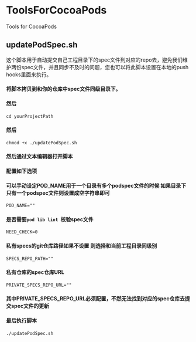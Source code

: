 # ToolsForCocoaPods
Tools for CocoaPods

## updatePodSpec.sh
这个脚本用于自动提交自己工程目录下的spec文件到对应的repo去，避免我们维护两份spec文件，并且同步不及时的问题，您也可以将此脚本设置在本地的push hooks里面来执行。
#### 将脚本拷贝到和你的仓库中spec文件同级目录下。
#### 然后
`
cd yourProjectPath
`
#### 然后
`
chmod +x ./updatePodSpec.sh 
`
#### 然后通过文本编辑器打开脚本
#### 配置如下选项
#### 可以手动设定POD_NAME用于一个目录有多个podspec文件的时候 如果目录下只有一个podspec文件则设置成空字符串即可
`
POD_NAME=""
`
#### 是否需要`pod lib lint `校验spec文件
`
NEED_CHECK=0
`
#### 私有specs的git仓库路径如果不设置 则选择和当前工程目录同级别
`
SPECS_REPO_PATH=""
`
#### 私有仓库的spec仓库URL
`
PRIVATE_SPECS_REPO_URL=""
`

#### 其中PRIVATE_SPECS_REPO_URL必须配置，不然无法找到对应的spec仓库去提交spec文件的更新

#### 最后执行脚本
`
  ./updatePodSpec.sh
`
